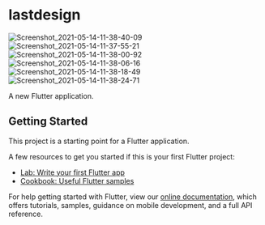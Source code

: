 # lastdesign
![Screenshot_2021-05-14-11-38-40-09](https://user-images.githubusercontent.com/84171120/118385287-591f3b00-b62b-11eb-9fd7-e85e25f7daad.png)
![Screenshot_2021-05-14-11-37-55-21](https://user-images.githubusercontent.com/84171120/118385288-5a506800-b62b-11eb-8cf1-7776854c1498.png)
![Screenshot_2021-05-14-11-38-00-92](https://user-images.githubusercontent.com/84171120/118385289-5ae8fe80-b62b-11eb-8b0e-9821004fa83b.png)
![Screenshot_2021-05-14-11-38-06-16](https://user-images.githubusercontent.com/84171120/118385291-5b819500-b62b-11eb-9b4c-8254c25a2414.png)
![Screenshot_2021-05-14-11-38-18-49](https://user-images.githubusercontent.com/84171120/118385292-5c1a2b80-b62b-11eb-8f54-ad82ddbdc35f.png)
![Screenshot_2021-05-14-11-38-24-71](https://user-images.githubusercontent.com/84171120/118385293-5c1a2b80-b62b-11eb-93a1-a3bdf0167e0d.png)

A new Flutter application.

## Getting Started

This project is a starting point for a Flutter application.

A few resources to get you started if this is your first Flutter project:

- [Lab: Write your first Flutter app](https://flutter.dev/docs/get-started/codelab)
- [Cookbook: Useful Flutter samples](https://flutter.dev/docs/cookbook)

For help getting started with Flutter, view our
[online documentation](https://flutter.dev/docs), which offers tutorials,
samples, guidance on mobile development, and a full API reference.
